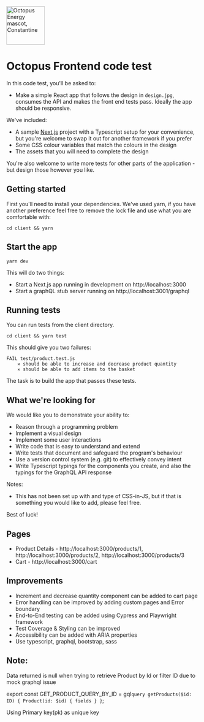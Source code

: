<img src="https://static.octopuscdn.com/constantine/constantine.svg" alt="Octopus Energy mascot, Constantine" width="100" />

# Octopus Frontend code test

In this code test, you'll be asked to:

- Make a simple React app that follows the design in `design.jpg`, consumes the API and makes the front end tests pass. Ideally the app should be responsive.

We've included:

- A sample [Next.js](https://nextjs.org/) project with a Typescript setup for your convenience, but you're welcome to swap it out for another framework if you prefer
- Some CSS colour variables that match the colours in the design
- The assets that you will need to complete the design

You're also welcome to write more tests for other parts of the application - but design those however you like.

## Getting started

First you'll need to install your dependencies. We've used yarn, if you have another preference feel free to remove the lock file and use what you are comfortable with:

```
cd client && yarn
```

## Start the app

```
yarn dev
```

This will do two things:

- Start a Next.js app running in development on http://localhost:3000
- Start a graphQL stub server running on http://localhost:3001/graphql

## Running tests

You can run tests from the client directory.

```
cd client && yarn test
```

This should give you two failures:

```
FAIL test/product.test.js
    ✕ should be able to increase and decrease product quantity
    ✕ should be able to add items to the basket
```

The task is to build the app that passes these tests.

## What we're looking for

We would like you to demonstrate your ability to:

- Reason through a programming problem
- Implement a visual design
- Implement some user interactions
- Write code that is easy to understand and extend
- Write tests that document and safeguard the program's behaviour
- Use a version control system (e.g. git) to effectively convey intent
- Write Typescript typings for the components you create, and also the typings for the GraphQL API response

Notes:
- This has not been set up with and type of CSS-in-JS, but if that is something you would like to add, please feel free.

Best of luck!

## Pages
- Product Details - http://localhost:3000/products/1, http://localhost:3000/products/2, http://localhost:3000/products/3
- Cart - http://localhost:3000/cart

## Improvements
- Increment and decrease quantity component can be added to cart page
- Error handling can be improved by adding custom pages and Error boundary
- End-to-End testing can be added using Cypress and Playwright framework
- Test Coverage & Styling can be improved
- Accessibility can be added with ARIA properties
- Use typescript, graphql, bootstrap, sass

## Note:

Data returned is null when trying to retrieve Product by Id or filter ID due to mock graphql issue

export const GET_PRODUCT_QUERY_BY_ID = gql`query getProducts($id: ID) { Product(id: $id) { fields } }`;

Using Primary key(pk) as unique key
